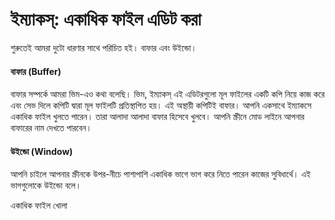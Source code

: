 # ইম্যাকস্: একাধিক ফাইল এডিট করা #

শুরুতেই আমরা দুটো ধারণার সাথে পরিচিত হই। বাফার এবং উইন্ডো।

#### বাফার (Buffer)

বাফার সম্পর্কে আমরা ভিম-এও কথা বলেছি। ভিম, ইম্যাকস্ এই এডিটরগুলো মূল ফাইলের একটি কপি নিয়ে কাজ করে এবং সেভ দিলে কপিটি দ্বারা মূল ফাইলটি প্রতিস্থাপিত হয়। এই অস্থায়ী কপিটিই বাফার। আপনি একসাথে ইম্যাকসে একাধিক ফাইল খুলতে পারেন। তারা আলাদা আলাদা বাফার হিসেবে খুলবে। আপনি স্ক্রীনে মোড লাইনে আপনার বাফারের নাম দেখতে পারবেন।

#### উইন্ডো (Window)

আপনি চাইলে আপনার স্ক্রীনকে উপর-নীচে পাশাপাশি একাধিক ভাগে ভাগ করে নিতে পারেন কাজের সুবিধার্থে। এই ভাগগুলোকে উইন্ডো বলে।


একাধিক ফাইল খোলা